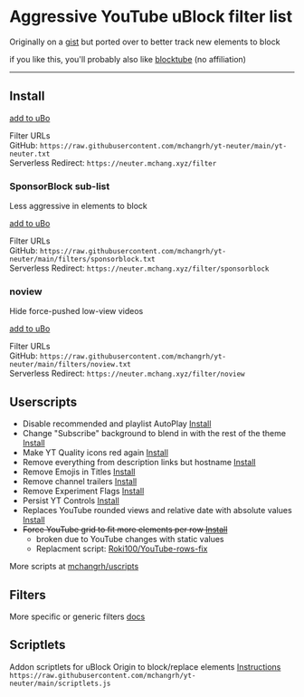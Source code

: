 # Aggressive YouTube uBlock filter list

Originally on a [gist](https://gist.github.com/mchangrh/a51e72bb36a492bfda37a6a9fa537f22) but ported over to better track new elements to block

if you like this, you'll probably also like [blocktube](https://github.com/amitbl/blocktube) (no affiliation)

-----

## Install

[add to uBo](https://subscribe.adblockplus.org/?location=https://neuter.mchang.xyz/filter&title=YouTube%20Neuter)  

Filter URLs  
GitHub: `https://raw.githubusercontent.com/mchangrh/yt-neuter/main/yt-neuter.txt`  
Serverless Redirect: `https://neuter.mchang.xyz/filter`  

### SponsorBlock sub-list
Less aggressive in elements to block

[add to uBo](https://subscribe.adblockplus.org/?location=https://neuter.mchang.xyz/filter/sponsorblock&title=yt-neuter%20sponsorblock)  

Filter URLs  
GitHub: `https://raw.githubusercontent.com/mchangrh/yt-neuter/main/filters/sponsorblock.txt`  
Serverless Redirect: `https://neuter.mchang.xyz/filter/sponsorblock`  

### noview
Hide force-pushed low-view videos

[add to uBo](https://subscribe.adblockplus.org/?location=https://neuter.mchang.xyz/filter/noview&title=YouTube%20Neuter%20noview)  

Filter URLs  
GitHub: `https://raw.githubusercontent.com/mchangrh/yt-neuter/main/filters/noview.txt`  
Serverless Redirect: `https://neuter.mchang.xyz/filter/noview`  

## Userscripts
 - Disable recommended and playlist AutoPlay [Install](https://neuter.mchang.xyz/script/yt-no-autoplay.user.js)
 - Change "Subscribe" background to blend in with the rest of the theme [Install](https://neuter.mchang.xyz/script/mute-subscribe.user.js)
 - Make YT Quality icons red again [Install](https://neuter.mchang.xyz/script/old-red-quality.user.js)
 - Remove everything from description links but hostname [Install](https://neuter.mchang.xyz/script/no-link-path)
 - Remove Emojis in Titles [Install](https://neuter.mchang.xyz/script/no-emoji)
 - Remove channel trailers [Install](https://neuter.mchang.xyz/script/no-trailer)
 - Remove Experiment Flags [Install](https://neuter.mchang.xyz/script/flag-remover)
 - Persist YT Controls [Install](https://uscript.mchang.xyz/yt/yt-persist-ctrl.user.js)
 - Replaces YouTube rounded views and relative date with absolute values [Install](https://uscript.mchang.xyz/yt/yt-absview-date.user.js)
 - ~~Force YouTube grid to fit more elements per row [Install](https://neuter.mchang.xyz/script/reflow.user.js)~~
   - broken due to YouTube changes with static values
   - Replacment script: [Roki100/YouTube-rows-fix](https://github.com/Roki100/YouTube-rows-fix)  

More scripts at [mchangrh/uscripts](https://github.com/mchangrh/uscripts/tree/main/yt)

## Filters
More specific or generic filters [docs](./docs)

## Scriptlets
Addon scriptlets for uBlock Origin to block/replace elements [Instructions](https://github.com/gorhill/uBlock/wiki/Advanced-settings#userresourceslocation)  
`https://raw.githubusercontent.com/mchangrh/yt-neuter/main/scriptlets.js`